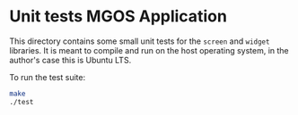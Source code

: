 # Unit tests MGOS Application

This directory contains some small unit tests for the `screen` and `widget`
libraries. It is meant to compile and run on the host operating system,
in the author's case this is Ubuntu LTS.

To run the test suite:
```sh
make
./test
```

